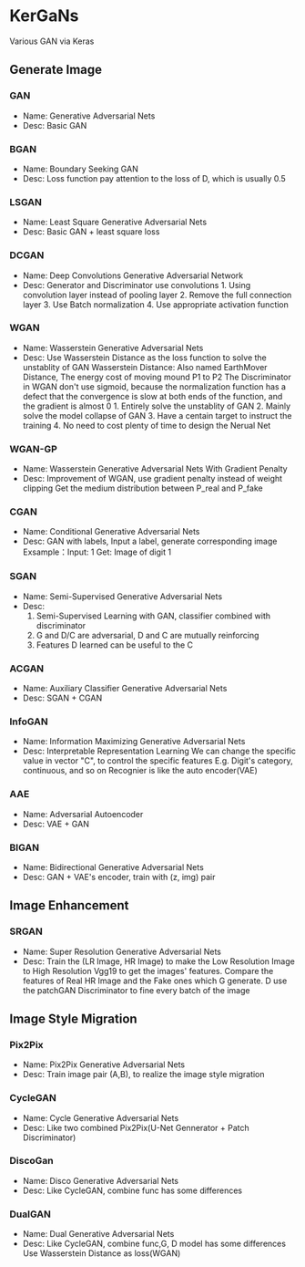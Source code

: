 # KerGaNs

Various GAN via Keras

## Generate Image

### GAN

- Name:
    Generative Adversarial Nets
- Desc:
    Basic GAN

### BGAN

- Name:
    Boundary Seeking GAN
- Desc:
    Loss function pay attention to the loss of D, which is usually 0.5

### LSGAN

- Name:
    Least Square Generative Adversarial Nets
- Desc:
    Basic GAN + least square loss

### DCGAN

- Name:
    Deep Convolutions Generative Adversarial Network
- Desc:
    Generator and Discriminator use convolutions
        1. Using convolution layer instead of pooling layer
        2. Remove the full connection layer
        3. Use Batch normalization
        4. Use appropriate activation function

### WGAN

- Name:
    Wasserstein Generative Adversarial Nets
- Desc:
    Use Wasserstein Distance as the loss function to solve the unstablity of GAN
    Wasserstein Distance: Also named EarthMover Distance, The energy cost of moving mound P1 to P2
    The Discriminator in WGAN don't use sigmoid, because the normalization function has a defect that 
    the convergence is slow at both ends of the function, and the gradient is almost 0
        1. Entirely solve the unstablity of GAN
        2. Mainly solve the model collapse of GAN
        3. Have a centain target to instruct the training
        4. No need to cost plenty of time to design the Nerual Net

### WGAN-GP

- Name:
    Wasserstein Generative Adversarial Nets With Gradient Penalty
- Desc:
    Improvement of WGAN, use gradient penalty instead of weight clipping
    Get the medium distribution between P_real and P_fake

### CGAN

- Name:
    Conditional Generative Adversarial Nets
- Desc:
    GAN with labels, Input a label, generate corresponding image
    Exsample：Input: 1      Get: Image of digit 1

### SGAN

- Name:
    Semi-Supervised Generative Adversarial Nets
- Desc:
    1. Semi-Supervised Learning with GAN, classifier combined with discriminator
    2. G and D/C are adversarial, D and C are mutually reinforcing
    3. Features D learned can be useful to the C

### ACGAN

- Name:
    Auxiliary Classifier Generative Adversarial Nets
- Desc:
    SGAN + CGAN

### InfoGAN

- Name:
    Information Maximizing Generative Adversarial Nets
- Desc:
    Interpretable Representation Learning
    We can change the specific value in vector "C", to control the specific features
    E.g. Digit's category, continuous, and so on
    Recognier is like the auto encoder(VAE)

### AAE

- Name:
    Adversarial Autoencoder
- Desc:
    VAE + GAN

### BIGAN

- Name:
    Bidirectional Generative Adversarial Nets
- Desc:
    GAN + VAE's encoder, train with (z, img) pair

## Image Enhancement

### SRGAN

- Name:
    Super Resolution Generative Adversarial Nets
- Desc:
    Train the (LR Image, HR Image) to make the Low Resolution Image to High Resolution
    Vgg19 to get the images' features. Compare the features of Real HR Image and the Fake ones which G generate.
    D use the patchGAN Discriminator to fine every batch of the image

## Image Style Migration

### Pix2Pix

- Name:
    Pix2Pix Generative Adversarial Nets
- Desc:
    Train image pair (A,B), to realize the image style migration

### CycleGAN

- Name:
    Cycle Generative Adversarial Nets
- Desc:
    Like two combined Pix2Pix(U-Net Gennerator + Patch Discriminator)

### DiscoGan

- Name:
    Disco Generative Adversarial Nets
- Desc:
    Like CycleGAN, combine func has some differences

### DualGAN

- Name:
    Dual Generative Adversarial Nets
- Desc:
    Like CycleGAN, combine func,G, D model has some differences
    Use Wasserstein Distance as loss(WGAN)
